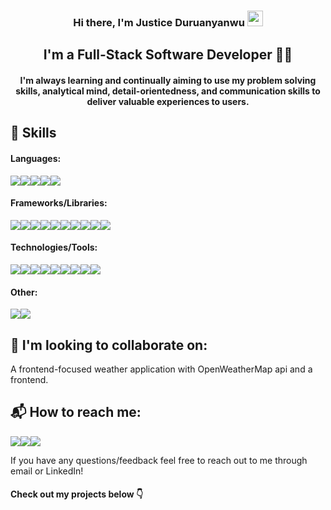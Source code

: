 <h3 align="center"> Hi there, I'm Justice Duruanyanwu <img src="https://camo.githubusercontent.com/e8e7b06ecf583bc040eb60e44eb5b8e0ecc5421320a92929ce21522dbc34c891/68747470733a2f2f6d656469612e67697068792e636f6d2f6d656469612f6876524a434c467a6361737252346961377a2f67697068792e676966" width="25px" data-canonical-src="https://media.giphy.com/media/hvRJCLFzcasrR4ia7z/giphy.gif" style="max-width: 100%;"></h3>

<h2 align="center"> I'm a Full-Stack Software Developer 👨‍💻</h2>
<h4 align="center"> I'm always learning and continually aiming to use my problem solving skills, analytical mind, detail-orientedness, and communication skills to deliver valuable experiences to users.</h4>

<!--h3 align="center"><a href="https://just1c.netlify.app/">Click here to see my portfolio site.</a></h3-->

<h2 align="left">💼 Skills</h2>
<h4>Languages:</h4> <div><img src="https://img.shields.io/badge/python-%23ED8B00.svg?style=for-the-badge&logo=python&logoColor=white"/><img src="https://img.shields.io/badge/javascript-%23323330.svg?style=for-the-badge&logo=javascript&logoColor=%23F7DF1E"/><img src="https://img.shields.io/badge/typescript-%23007ACC.svg?style=for-the-badge&logo=typescript&logoColor=white"/><img src="https://img.shields.io/badge/css3-%231572B6.svg?style=for-the-badge&logo=css3&logoColor=white"/><img src="https://img.shields.io/badge/html5-%23E34F26.svg?style=for-the-badge&logo=html5&logoColor=white"/></div>

<h4>Frameworks/Libraries:</h4><div><img src="https://img.shields.io/badge/spring-%236DB33F.svg?style=for-the-badge&logo=spring&logoColor=white"/><img src="https://img.shields.io/badge/react-%2320232a.svg?style=for-the-badge&logo=react&logoColor=%2361DAFB" /><img src="https://img.shields.io/badge/React_Router-CA4245?style=for-the-badge&logo=react-router&logoColor=white" /><img src="https://img.shields.io/badge/redux-%23593d88.svg?style=for-the-badge&logo=redux&logoColor=white"/><img src="https://img.shields.io/badge/angular-%23DD0031.svg?style=for-the-badge&logo=angular&logoColor=white"/><img src="https://img.shields.io/badge/ruby on rails-%23CC0000.svg?style=for-the-badge&logo=ruby-on-rails&logoColor=white"/><img src="https://img.shields.io/badge/Junit5-25A162?style=for-the-badge&logo=junit5&logoColor=white"/><img src="https://img.shields.io/badge/bootstrap-%23563D7C.svg?style=for-the-badge&logo=bootstrap&logoColor=white"/><img src="https://img.shields.io/badge/Material Ui-%230081CB.svg?style=for-the-badge&logo=material-ui&logoColor=white"/><img src="https://img.shields.io/badge/npm-CB3837?style=for-the-badge&logo=npm&logoColor=white"/></div>

<h4>Technologies/Tools:</h4><div><img src="https://img.shields.io/badge/postgres-%23316192.svg?style=for-the-badge&logo=postgresql&logoColor=white"/><img src="https://img.shields.io/badge/sqlite-%2307405e.svg?style=for-the-badge&logo=sqlite&logoColor=white"/><img src="https://img.shields.io/badge/Webpack-8DD6F9?style=for-the-badge&logo=Webpack&logoColor=white"/><img src="https://img.shields.io/badge/git-%23F05033.svg?style=for-the-badge&logo=git&logoColor=white"/><img src="https://img.shields.io/badge/heroku-%23430098.svg?style=for-the-badge&logo=heroku&logoColor=white"/><img src="https://img.shields.io/badge/netlify-%23000000.svg?style=for-the-badge&logo=netlify&logoColor=#00C7B7"/><img src="https://img.shields.io/badge/Canva-%2300C4CC.svg?style=for-the-badge&logo=Canva&logoColor=white"/><img src="https://img.shields.io/badge/Visual%20Studio%20Code-0078d7.svg?style=for-the-badge&logo=visual-studio-code&logoColor=white"/><img src="https://img.shields.io/badge/Eclipse-2C2255?style=for-the-badge&logo=eclipse&logoColor=white"/>
</div>

<h4>Other:</h4><div>
<img src="https://img.shields.io/badge/JWT-black?style=for-the-badge&logo=JSON%20web%20tokens"/><img src="https://img.shields.io/badge/yarn-%232C8EBB.svg?style=for-the-badge&logo=yarn&logoColor=white"/>
</div>

<!-- <h2>🌱 I'm currently learning:</h2>
<p>Microservices, AWS, and more about ASP.NET technologies.</p> -->

<!-- <h2>🔭 I'm currently working on:</h2>
<p>My porfolio website and adding features to past projects.</p> -->

<h2>👯 I'm looking to collaborate on:</h2>
<p>A frontend-focused weather application with OpenWeatherMap api and a frontend.</p>


<h2 align="left">📬 How to reach me: </h2>
<p dir="auto"><a href="mailto:justiceduruanyanwu@gmail.com"><img src="https://img.shields.io/badge/justiceduruanyanwu@gmail.com-D14836?style=for-the-badge&logo=gmail&logoColor=white" /></a><a href="https://www.linkedin.com/in/justice-duru-53ab582a1/"><img src="https://img.shields.io/badge/linkedin-%230077B5.svg?style=for-the-badge&logo=linkedin&logoColor=white" /></a><a href="https://dev.to/just1c"><img src="https://img.shields.io/badge/dev.to-0A0A0A?style=for-the-badge&logo=dev.to&logoColor=white" /></a></p>

<p>If you have any questions/feedback feel free to reach out to me through email or LinkedIn!</p>

<h4>Check out my projects below 👇</h4>

<!--
**just1c/just1c** is a ✨ _special_ ✨ repository because its `README.md` (this file) appears on your GitHub profile.

Here are some ideas to get you started:

- 🔭 I’m currently working on ...
- 🌱 I’m currently learning ...
- 👯 I’m looking to collaborate on ...
- 🤔 I’m looking for help with ...
- 💬 Ask me about ...
- 📫 How to reach me: ...
- 😄 Pronouns: ...
- ⚡ Fun fact: ...
-->
